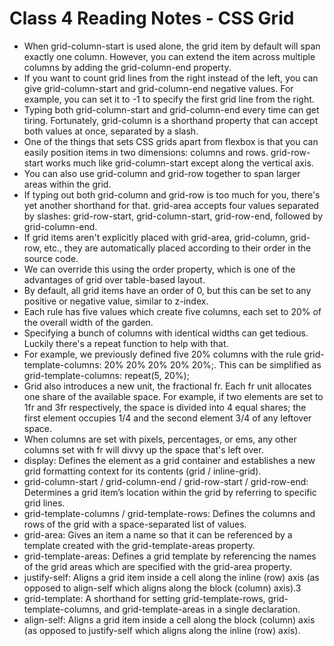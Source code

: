 # Class 4 Reading Notes - CSS Grid

- When grid-column-start is used alone, the grid item by default will span exactly one column. However, you can extend the item across multiple columns by adding the grid-column-end property.
- If you want to count grid lines from the right instead of the left, you can give grid-column-start and grid-column-end negative values. For example, you can set it to -1 to specify the first grid line from the right.
- Typing both grid-column-start and grid-column-end every time can get tiring. Fortunately, grid-column is a shorthand property that can accept both values at once, separated by a slash.
- One of the things that sets CSS grids apart from flexbox is that you can easily position items in two dimensions: columns and rows. grid-row-start works much like grid-column-start except along the vertical axis.
- You can also use grid-column and grid-row together to span larger areas within the grid.
- If typing out both grid-column and grid-row is too much for you, there's yet another shorthand for that. grid-area accepts four values separated by slashes: grid-row-start, grid-column-start, grid-row-end, followed by grid-column-end.
- If grid items aren't explicitly placed with grid-area, grid-column, grid-row, etc., they are automatically placed according to their order in the source code. 
- We can override this using the order property, which is one of the advantages of grid over table-based layout.
- By default, all grid items have an order of 0, but this can be set to any positive or negative value, similar to z-index.
- Each rule has five values which create five columns, each set to 20% of the overall width of the garden.
- Specifying a bunch of columns with identical widths can get tedious. Luckily there's a repeat function to help with that.
- For example, we previously defined five 20% columns with the rule grid-template-columns: 20% 20% 20% 20% 20%;. This can be simplified as grid-template-columns: repeat(5, 20%);
- Grid also introduces a new unit, the fractional fr. Each fr unit allocates one share of the available space. For example, if two elements are set to 1fr and 3fr respectively, the space is divided into 4 equal shares; the first element occupies 1/4 and the second element 3/4 of any leftover space.
- When columns are set with pixels, percentages, or ems, any other columns set with fr will divvy up the space that's left over.
- display: Defines the element as a grid container and establishes a new grid formatting context for its contents (grid / inline-grid).
- grid-column-start / grid-column-end / grid-row-start / grid-row-end: Determines a grid item’s location within the grid by referring to specific grid lines.
- grid-template-columns / grid-template-rows: Defines the columns and rows of the grid with a space-separated list of values. 
- grid-area: Gives an item a name so that it can be referenced by a template created with the grid-template-areas property.
- grid-template-areas: Defines a grid template by referencing the names of the grid areas which are specified with the grid-area property. 
- justify-self: Aligns a grid item inside a cell along the inline (row) axis (as opposed to align-self which aligns along the block (column) axis).3
- grid-template: A shorthand for setting grid-template-rows, grid-template-columns, and grid-template-areas in a single declaration.
- align-self: Aligns a grid item inside a cell along the block (column) axis (as opposed to justify-self which aligns along the inline (row) axis).
